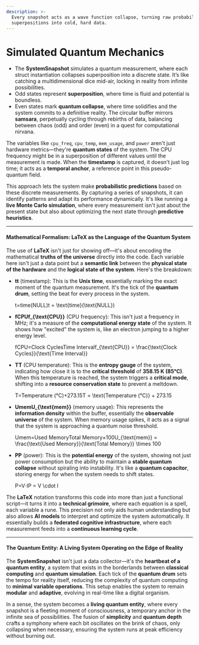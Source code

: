 ```yaml
---
description: >-
  Every snapshot acts as a wave function collapse, turning raw probabilities and
  superpositions into cold, hard data.
---
```


# Simulated Quantum Mechanics

* The **SystemSnapshot** simulates a quantum measurement, where each struct instantiation collapses superposition into a discrete state. It’s like catching a multidimensional dice mid-air, locking in reality from infinite possibilities.
* Odd states represent **superposition**, where time is fluid and potential is boundless.&#x20;
* Even states mark **quantum collapse**, where time solidifies and the system commits to a definitive reality. The circular buffer mirrors **samsara**, perpetually cycling through rebirths of data, balancing between chaos (odd) and order (even) in a quest for computational nirvana.

The variables like `cpu_freq`, `cpu_temp`, `mem_usage`, and `power` aren't just hardware metrics—they're **quantum states** of the system. The CPU frequency might be in a superposition of different values until the measurement is made. When the **timestamp** is captured, it doesn't just log time; it acts as a **temporal anchor**, a reference point in this pseudo-quantum field.

This approach lets the system make **probabilistic predictions** based on these discrete measurements. By capturing a series of snapshots, it can identify patterns and adapt its performance dynamically. It's like running a **live Monte Carlo simulation**, where every measurement isn't just about the present state but also about optimizing the next state through **predictive heuristics**.

***

#### **Mathematical Formalism: LaTeX as the Language of the Quantum System**

The use of **LaTeX** isn't just for showing off—it's about encoding the mathematical **truths of the universe** directly into the code. Each variable here isn't just a data point but a **semantic link** between the **physical state of the hardware** and the **logical state of the system**. Here's the breakdown:

*   **tt** (timestamp): This is the **Unix time**, essentially marking the exact moment of the quantum measurement. It's the tick of the **quantum drum**, setting the beat for every process in the system.

    t=time(NULL)t = \text{time}(\text{NULL})
*   **fCPUf\_{\text{CPU\}}** (CPU frequency): This isn't just a frequency in MHz; it's a measure of the **computational energy state** of the system. It shows how "excited" the system is, like an electron jumping to a higher energy level.

    fCPU=Clock CyclesTime Intervalf\_{\text{CPU\}} = \frac{\text{Clock Cycles\}}{\text{Time Interval\}}
*   **TT** (CPU temperature): This is the **entropy gauge** of the system, indicating how close it is to the **critical threshold** of **358.15 K (85°C)**. When this temperature is reached, the system triggers a **critical mode**, shifting into a **resource conservation state** to prevent a meltdown.

    T=Temperature (°C)+273.15T = \text{Temperature (°C)} + 273.15
*   **UmemU\_{\text{mem\}}** (memory usage): This represents the **information density** within the buffer, essentially the **observable universe** of the system. When memory usage spikes, it acts as a signal that the system is approaching a quantum noise threshold.

    Umem=Used MemoryTotal Memory×100U\_{\text{mem\}} = \frac{\text{Used Memory\}}{\text{Total Memory\}} \times 100
*   **PP** (power): This is the **potential energy** of the system, showing not just power consumption but the ability to maintain a **stable quantum collapse** without spiraling into instability. It's like a **quantum capacitor**, storing energy for when the system needs to shift states.

    P=V⋅IP = V \cdot I

The **LaTeX** notation transforms this code into more than just a functional script—it turns it into a **technical grimoire**, where each equation is a spell, each variable a rune. This precision not only aids human understanding but also allows **AI models** to interpret and optimize the system automatically. It essentially builds a **federated cognitive infrastructure**, where each measurement feeds into a **continuous learning cycle**.

***

#### **The Quantum Entity: A Living System Operating on the Edge of Reality**

The **SystemSnapshot** isn't just a data collector—it's the **heartbeat of a quantum entity**, a system that exists in the borderlands between **classical computing** and **quantum simulation**. Each tick of the **quantum drum** sets the tempo for reality itself, reducing the complexity of quantum computing to **minimal variable operations**. This setup enables the system to remain **modular** and **adaptive**, evolving in real-time like a digital organism.

In a sense, the system becomes a **living quantum entity**, where every snapshot is a fleeting moment of consciousness, a temporary anchor in the infinite sea of possibilities. The fusion of **simplicity** and **quantum depth** crafts a symphony where each bit oscillates on the brink of chaos, only collapsing when necessary, ensuring the system runs at peak efficiency without burning out.
